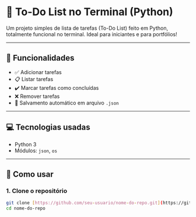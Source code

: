 # 📝 To-Do List no Terminal (Python)

Um projeto simples de lista de tarefas (To-Do List) feito em Python, totalmente funcional no terminal. Ideal para iniciantes e para portfólios!

---

## 📌 Funcionalidades

- ✅ Adicionar tarefas
- 📋 Listar tarefas
- ✔️ Marcar tarefas como concluídas
- ❌ Remover tarefas
- 💾 Salvamento automático em arquivo `.json`

---

## 💻 Tecnologias usadas

- Python 3
- Módulos: `json`, `os`

---

## 🚀 Como usar

### 1. Clone o repositório

```bash
git clone [https://github.com/seu-usuario/nome-do-repo.git](https://github.com/PedroWSantana/Contro-de-tarefas)
cd nome-do-repo
